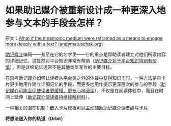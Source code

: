 # 如果助记媒介被重新设计成一种更深入地参与文本的手段会怎样？

原文：[What if the mnemonic medium were reframed as a means to engage more deeply with a text? (andymatuschak.org)](https://notes.andymatuschak.org/z8ByVmn3qYHQmkzLRGN1958M1aYLZ2yzLbvGs)

[助记媒介](https://notes.andymatuschak.org/z4rRX3qwSSJRsEkdXKwH2shamgHNeRthrMLiF)编码——甚至在它的名字里——它的重点是帮助读者建立对他们所读内容的详细记忆。这显然对平台知识非常有帮助（[助记媒介对于平台知识特别有价值](https://notes.andymatuschak.org/z2bwNMKjXjzp9tGrK6Hm7PXpoEeNAG9M65JW6)），但是详细记忆通常不是其他类型写作的主要目标。

在思考[助记媒介如何让读者从平台类之外的体裁中获得知识？](https://notes.andymatuschak.org/z57S2Fte6gAnnM1gCS2nHpH7NYAiXD8KeDfvZ)时，一种方法是将卡片更少地用作建立详细记忆的手段，而更多地用作提示更深层次的参与的手段（[助记媒介可能会促使读者更缓慢、更专心地阅读](https://notes.andymatuschak.org/z7W1Zr7wEGptA3bFYwwaPbCFLBo54xXmQLQdK)），不仅是在阅读体验中，而且在时间上延伸（[助记媒介使读者持续接触材料](https://notes.andymatuschak.org/z7tjqSxGsJ53tXsGkRpchsECWcMsW3sFUw86U)）。

一种相关的潜在机制：[嵌入卡片模板可以主动辅助助记媒介读者编写卡片](https://notes.andymatuschak.org/z2GSNFzS3TRYHW1UGQhay6Y4J16BVRSwsjWZ)

**将想法送入你的轨道（Orbit）**